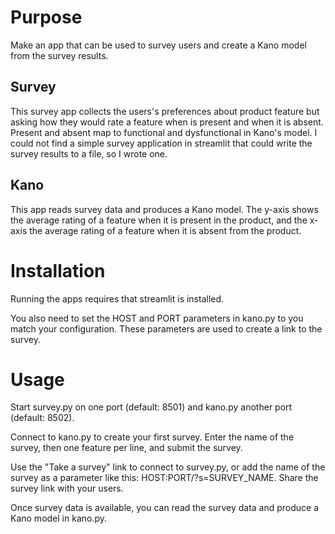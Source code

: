 # Purpose
Make an app that can be used to survey users and create a Kano model from the survey results. 

## Survey
This survey app collects the users's preferences about product feature but asking how they would rate a feature when is present and when it is absent. Present and absent map to functional and dysfunctional in Kano's model. I could not find a simple survey application in streamlit that could write the survey results to a file, so I wrote one.

## Kano
This app reads survey data and produces a Kano model. The y-axis shows the average rating of a feature when it is present in the product, and the x-axis the average rating of a feature when it is absent from the product. 

# Installation
Running the apps requires that streamlit is installed.

You also need to set the HOST and PORT parameters in kano.py to you match your configuration. These parameters are used to create a link to the survey.

# Usage
Start survey.py on one port (default: 8501) and kano.py another port (default: 8502).

Connect to kano.py to create your first survey. Enter the name of the survey, then one feature per line, and submit the survey.

Use the "Take a survey" link to connect to survey.py, or add the name of the survey as a parameter like this: HOST:PORT/?s=SURVEY_NAME. Share the survey link with your users.

Once survey data is available, you can read the survey data and produce a Kano model in kano.py.